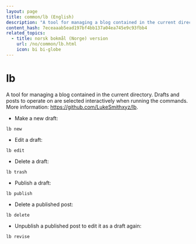 ```yaml
---
layout: page
title: common/lb (English)
description: "A tool for managing a blog contained in the current directory."
content_hash: 7eceaaab5ead197bf4bb137a04ea745e9c93fbb4
related_topics:
  - title: norsk bokmål (Norge) version
    url: /no/common/lb.html
    icon: bi bi-globe
---
```

# lb

A tool for managing a blog contained in the current directory.
Drafts and posts to operate on are selected interactively when running the commands.
More information: <https://github.com/LukeSmithxyz/lb>.

- Make a new draft:

`lb new`

- Edit a draft:

`lb edit`

- Delete a draft:

`lb trash`

- Publish a draft:

`lb publish`

- Delete a published post:

`lb delete`

- Unpublish a published post to edit it as a draft again:

`lb revise`
